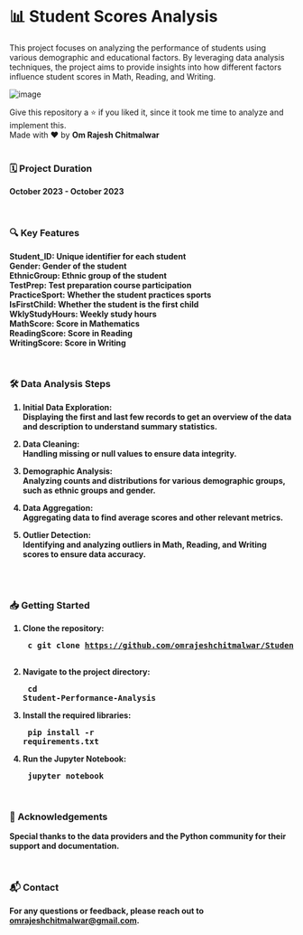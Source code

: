# 📊 Student Scores Analysis

This project focuses on analyzing the performance of students using various demographic and educational factors. By leveraging data analysis techniques, the project aims to provide insights into how different factors influence student scores in Math, Reading, and Writing.
<br>

![image](https://github.com/user-attachments/assets/2feda803-7ae5-4443-8677-506c0fd01e82)

Give this repository a ⭐ if you liked it, since it took me time to analyze and implement this. <br>
Made with ❤️ by <b>Om Rajesh Chitmalwar<b>
<br>
<br>

### 🗓️ Project Duration
October 2023 - October 2023

<br>

### 🔍 Key Features
<b>Student_ID:<b>  Unique identifier for each student <br>
<b>Gender:<b>  Gender of the student <br>
<b>EthnicGroup:<b>  Ethnic group of the student <br>
<b>TestPrep:<b>  Test preparation course participation <br>
<b>PracticeSport:<b>  Whether the student practices sports <br>
<b>IsFirstChild:<b>  Whether the student is the first child <br>
<b>WklyStudyHours:<b>  Weekly study hours <br>
<b>MathScore:<b>  Score in Mathematics <br>
<b>ReadingScore:<b>  Score in Reading <br>
<b>WritingScore:<b>  Score in Writing <br>

<br>

### 🛠️ Data Analysis Steps
1. Initial Data Exploration: <br>
   Displaying the first and last few records to get an overview of the data and description to understand summary statistics.
                            
2. Data Cleaning: <br>
   Handling missing or null values to ensure data integrity.
 
3. Demographic Analysis: <br>
   Analyzing counts and distributions for various demographic groups, such as ethnic groups and gender.
  
4. Data Aggregation: <br>
   Aggregating data to find average scores and other relevant metrics.
 
5. Outlier Detection: <br>
   Identifying and analyzing outliers in Math, Reading, and Writing scores to ensure data accuracy.

<br>
<br>

### 📥 Getting Started
1. Clone the repository: <pre> c git clone https://github.com/omrajeshchitmalwar/Student-Scores-Analysis.git <br>
2. Navigate to the project directory: <pre> cd Student-Performance-Analysis <br>
3. Install the required libraries: <pre> pip install -r requirements.txt <br>
4. Run the Jupyter Notebook: <pre> jupyter notebook <br>

<br>
 
### 🌟 Acknowledgements
Special thanks to the data providers and the Python community for their support and documentation.

<br>

### 📬 Contact
For any questions or feedback, please reach out to omrajeshchitmalwar@gmail.com.
